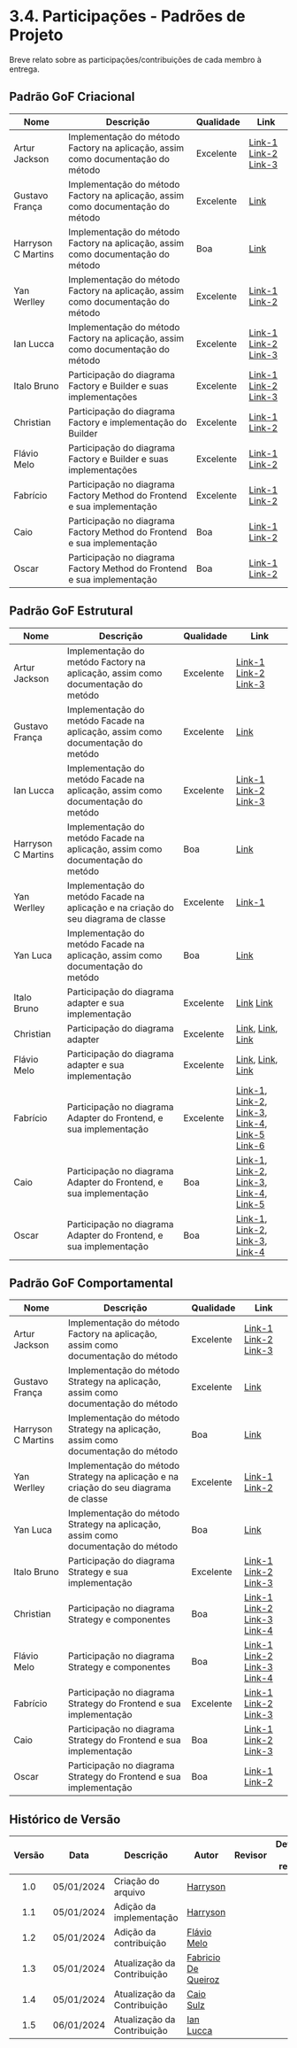 # 3.4. Participações - Padrões de Projeto

Breve relato sobre as participações/contribuições de cada membro à entrega.

## Padrão GoF Criacional
| Nome               | Descrição                                                                       | Qualidade | Link                                                                                                                                                                                                                                                                                                                                                                                                                                                                                                     |
|--------------------|---------------------------------------------------------------------------------|-----------|----------------------------------------------------------------------------------------------------------------------------------------------------------------------------------------------------------------------------------------------------------------------------------------------------------------------------------------------------------------------------------------------------------------------------------------------------------------------------------------------------------|
| Artur Jackson      | Implementação do método Factory na aplicação, assim como documentação do método | Excelente | [Link-1](https://github.com/UnBArqDsw2024-2/2024.2_G4_TorneioPro_Entrega_03/commit/7ac8a4c7e4cfe569da0761486fe29971e128ca1d) [Link-2](https://github.com/UnBArqDsw2024-2/2024.2_G4_TorneioPro_Entrega_03/commit/90bb5dd010d2e9a2167dea328229f17e05eb4d66) [Link-3](https://github.com/UnBArqDsw2024-2/2024.2_G4_TorneioPro_Entrega_03/commit/dc871436714579992acc0452cb619cc99b5fdf15) |
| Gustavo França     | Implementação do método Factory na aplicação, assim como documentação do método | Excelente | [Link](https://github.com/UnBArqDsw2024-2/2024.2_G4_TorneioPro_Entrega_03/commit/7ac8a4c7e4cfe569da0761486fe29971e128ca1d)                                                                                                                                                                                                                                                                                                                                      |
| Harryson C Martins | Implementação do método Factory na aplicação, assim como documentação do método | Boa       | [Link](https://github.com/UnBArqDsw2024-2/2024.2_G4_TorneioPro_Entrega_03/commit/7ac8a4c7e4cfe569da0761486fe29971e128ca1d)                                                                                                                                                                                                                                                                                                                                      |
| Yan Werlley        | Implementação do método Factory na aplicação, assim como documentação do método | Excelente | [Link-1](https://github.com/UnBArqDsw2024-2/2024.2_G4_TorneioPro_Entrega_03/commit/7ac8a4c7e4cfe569da0761486fe29971e128ca1d) [Link-2](https://github.com/UnBArqDsw2024-2/2024.2_G4_TorneioPro_Entrega_03/commit/dc871436714579992acc0452cb619cc99b5fdf15)                                                                                                                               |
| Ian Lucca          | Implementação do método Factory na aplicação, assim como documentação do método | Excelente | [Link-1](https://github.com/UnBArqDsw2024-2/2024.2_G4_TorneioPro_Entrega_03/commit/7ac8a4c7e4cfe569da0761486fe29971e128ca1d) [Link-2](https://github.com/UnBArqDsw2024-2/2024.2_G4_TorneioPro_Entrega_03/commit/90bb5dd010d2e9a2167dea328229f17e05eb4d66) [Link-3](https://github.com/UnBArqDsw2024-2/2024.2_G4_TorneioPro_Entrega_03/commit/dc871436714579992acc0452cb619cc99b5fdf15) |
| Italo Bruno        | Participação do diagrama Factory e Builder e suas implementações                | Excelente | [Link-1](https://github.com/UnBArqDsw2024-2/2024.2_G4_TorneioPro_Entrega_03/commit/a00482d82c55d09a24fd365d7ba532c026a5ee59) [Link-2](https://github.com/UnBArqDsw2024-2/2024.2_G4_TorneioPro_Entrega_03/commit/94d6500e474030b9b20da1c6cc313cf7167437df) [Link-3](https://github.com/UnBArqDsw2024-2/2024.2_G4_TorneioPro_Entrega_03/commit/0bfa61f6ea300d068c1acbabd2c41c8d3e96d945) |
| Christian          | Participação do diagrama Factory e implementação do Builder                     | Excelente | [Link-1](https://github.com/UnBArqDsw2024-2/2024.2_G4_TorneioPro_Entrega_03/pull/21/commits/9768041a82e62e59f89f84dd105481a4b9b9c18c) [Link-2](https://github.com/UnBArqDsw2024-2/2024.2_G4_TorneioPro_Entrega_03/pull/21/commits/94d6500e474030b9b20da1c6cc313cf7167437df)                                                                                                           |
| Flávio Melo        | Participação do diagrama Factory e Builder e suas implementações                | Excelente | [Link-1](https://github.com/UnBArqDsw2024-2/2024.2_G4_TorneioPro_Entrega_03/commit/a00482d82c55d09a24fd365d7ba532c026a5ee59) [Link-2](https://github.com/UnBArqDsw2024-2/2024.2_G4_TorneioPro_Entrega_03/commit/94d6500e474030b9b20da1c6cc313cf7167437df)                                                                                                                               |
| Fabrício           | Participação no diagrama Factory Method do Frontend e sua implementação         | Excelente | [Link-1](https://github.com/UnBArqDsw2024-2/2024.2_G4_TorneioPro_Entrega_03/pull/21/commits/94d6500e474030b9b20da1c6cc313cf7167437df) [Link-2](https://github.com/UnBArqDsw2024-2/2024.2_G4_TorneioPro_Entrega_03/pull/21/commits/9768041a82e62e59f89f84dd105481a4b9b9c18c)                                                                                                               |
| Caio               | Participação no diagrama Factory Method do Frontend e sua implementação         | Boa       | [Link-1](https://github.com/UnBArqDsw2024-2/2024.2_G4_TorneioPro_Entrega_03/commit/a00482d82c55d09a24fd365d7ba532c026a5ee59) [Link-2](https://github.com/UnBArqDsw2024-2/2024.2_G4_TorneioPro_Entrega_03/commit/94d6500e474030b9b20da1c6cc313cf7167437df)                                                                                                                               |
| Oscar              | Participação no diagrama Factory Method do Frontend e sua implementação         | Boa       | [Link-1](https://github.com/UnBArqDsw2024-2/2024.2_G4_TorneioPro_Entrega_03/commit/a00482d82c55d09a24fd365d7ba532c026a5ee59) [Link-2](https://github.com/UnBArqDsw2024-2/2024.2_G4_TorneioPro_Entrega_03/commit/94d6500e474030b9b20da1c6cc313cf7167437df)                                                                                                                               |



## Padrão GoF Estrutural

| Nome | Descrição                                                                          | Qualidade | Link                                                                                                                                                                                                                                                                                                                                                                                                                                                                                                                                                                                                                                                                                                                                                            |
|------|------------------------------------------------------------------------------------|-----------|-----------------------------------------------------------------------------------------------------------------------------------------------------------------------------------------------------------------------------------------------------------------------------------------------------------------------------------------------------------------------------------------------------------------------------------------------------------------------------------------------------------------------------------------------------------------------------------------------------------------------------------------------------------------------------------------------------------------------------------------------------------------|
|Artur Jackson | Implementação do metódo Factory na aplicação, assim como documentação do metódo    | Excelente | [Link-1](https://github.com/UnBArqDsw2024-2/2024.2_G4_TorneioPro_Entrega_03/commit/f481bd05ca8aee207c65cc134dc6762dd6763188) [Link-2](https://github.com/UnBArqDsw2024-2/2024.2_G4_TorneioPro_Entrega_03/commit/4f9d8c44e47f7e9e5015f624809c1e8b988d3e3d) [Link-3](https://github.com/UnBArqDsw2024-2/2024.2_G4_TorneioPro_Entrega_03/commit/f078ef66eda9f7edd89bd869382e400d151ad30d)                                                                                                                                                                                                                                                                                                                                                                          |
|Gustavo França | Implementação do metódo Facade na aplicação, assim como documentação do metódo     | Excelente | [Link](https://github.com/UnBArqDsw2024-2/2024.2_G4_TorneioPro_Entrega_03/commit/f481bd05ca8aee207c65cc134dc6762dd6763188)                                                                                                                                                                                                                                                                                                                                                                                                                                                                                                                                                                                                                                      |
|Ian Lucca| Implementação do metódo Facade na aplicação, assim como documentação do metódo    | Excelente | [Link-1](https://github.com/UnBArqDsw2024-2/2024.2_G4_TorneioPro_Entrega_03/commit/f481bd05ca8aee207c65cc134dc6762dd6763188) [Link-2](https://github.com/UnBArqDsw2024-2/2024.2_G4_TorneioPro_Entrega_03/commit/4f9d8c44e47f7e9e5015f624809c1e8b988d3e3d) [Link-3](https://github.com/UnBArqDsw2024-2/2024.2_G4_TorneioPro_Entrega_03/commit/f078ef66eda9f7edd89bd869382e400d151ad30d)                                                                                                                                      
|Harryson C Martins | Implementação do metódo Facade na aplicação, assim como documentação do metódo     | Boa | [Link](https://github.com/UnBArqDsw2024-2/2024.2_G4_TorneioPro_Entrega_03/commit/f481bd05ca8aee207c65cc134dc6762dd6763188)                                                                                                                                                                                                                                                                                                                                                                                                                                                                                                                                                                                                                                      |
|Yan Werlley | Implementação do metódo Facade na aplicação e na criação do seu diagrama de classe | Excelente | [Link-1](https://github.com/UnBArqDsw2024-2/2024.2_G4_TorneioPro_Entrega_03/commit/f481bd05ca8aee207c65cc134dc6762dd6763188)                                                                                                                                                                                                                                                                                                                                                                                                                                                                                                                                                                                                                                    | [Link-2](https://github.com/UnBArqDsw2024-2/2024.2_G4_TorneioPro_Entrega_03/commit/f078ef66eda9f7edd89bd869382e400d151ad30d)|
|Yan Luca| Implementação do metódo Facade na aplicação, assim como documentação do metódo     | Boa | [Link](https://github.com/UnBArqDsw2024-2/2024.2_G4_TorneioPro_Entrega_03/commit/f481bd05ca8aee207c65cc134dc6762dd6763188)                                                                                                                                                                                                                                                                                                                                                                                                                                                                                                                                                                                                                                      |
|Italo Bruno | Participação do diagrama adapter e sua implementação                               | Excelente | [Link](https://github.com/UnBArqDsw2024-2/2024.2_G4_TorneioPro_Entrega_03/commit/a00482d82c55d09a24fd365d7ba532c026a5ee59) [Link](https://github.com/UnBArqDsw2024-2/2024.2_G4_TorneioPro_Entrega_03/commit/94d6500e474030b9b20da1c6cc313cf7167437df)                                                                                                                                                                                                                                                                                                                                                                                                                                                                                                           |
|Christian | Participação do diagrama adapter                                                   | Excelente | [Link](https://github.com/UnBArqDsw2024-2/2024.2_G4_TorneioPro_Entrega_03/pull/21/commits/9768041a82e62e59f89f84dd105481a4b9b9c18c), [Link](https://github.com/UnBArqDsw2024-2/2024.2_G4_TorneioPro_Entrega_03/pull/21/commits/94d6500e474030b9b20da1c6cc313cf7167437df), [Link](https://github.com/UnBArqDsw2024-2/2024.2_G4_TorneioPro_Entrega_03/pull/21/commits/a00482d82c55d09a24fd365d7ba532c026a5ee59)                                                                                                                                                                                                                                                                                                                                                   |
|Flávio Melo | Participação do diagrama adapter e sua implementação                               | Excelente | [Link](https://github.com/UnBArqDsw2024-2/2024.2_G4_TorneioPro_Entrega_03/pull/21/commits/9768041a82e62e59f89f84dd105481a4b9b9c18c), [Link](https://github.com/UnBArqDsw2024-2/2024.2_G4_TorneioPro_Entrega_03/pull/21/commits/94d6500e474030b9b20da1c6cc313cf7167437df), [Link](https://github.com/UnBArqDsw2024-2/2024.2_G4_TorneioPro_Entrega_03/pull/21/commits/a00482d82c55d09a24fd365d7ba532c026a5ee59)                                                                                                                                                                                                                                                                                                                                                   |
| Fabrício           | Participação no diagrama Adapter do Frontend, e sua implementação                   | Excelente | [Link-1](https://github.com/UnBArqDsw2024-2/2024.2_G4_TorneioPro_Entrega_03/pull/21/commits/94d6500e474030b9b20da1c6cc313cf7167437df), [Link-2](https://github.com/UnBArqDsw2024-2/2024.2_G4_TorneioPro_Entrega_03/pull/21/commits/9768041a82e62e59f89f84dd105481a4b9b9c18c), [Link-3](https://github.com/UnBArqDsw2024-2/2024.2_G4_TorneioPro_Entrega_03/commit/d0738046ebbe4df0228256aa4bfa3efb63905bce), [Link-4](https://github.com/UnBArqDsw2024-2/2024.2_G4_TorneioPro_Entrega_03/pull/1), [Link-5](https://github.com/UnBArqDsw2024-2/2024.2_G4_TorneioPro_Entrega_03/pull/20/commits/f995e2e4497ee77c5fad5dd6c87880d93591cfcf) [Link-6](https://github.com/UnBArqDsw2024-2/2024.2_G4_TorneioPro_Entrega_03/commits/Dev-Front/?author=FabricioDeQueiroz) |
| Caio           | Participação no diagrama Adapter do Frontend, e sua implementação        | Boa | [Link-1](https://github.com/UnBArqDsw2024-2/2024.2_G4_TorneioPro_Entrega_03/pull/21/commits/9768041a82e62e59f89f84dd105481a4b9b9c18c), [Link-2](https://github.com/UnBArqDsw2024-2/2024.2_G4_TorneioPro_Entrega_03/pull/21/commits/94d6500e474030b9b20da1c6cc313cf7167437df), [Link-3](https://github.com/UnBArqDsw2024-2/2024.2_G4_TorneioPro_Entrega_03/pull/21/commits/a00482d82c55d09a24fd365d7ba532c026a5ee59), [Link-4](https://github.com/UnBArqDsw2024-2/2024.2_G4_TorneioPro_Entrega_03/pull/1), [Link-5](https://github.com/UnBArqDsw2024-2/2024.2_G4_TorneioPro_Entrega_03/commit/0addf3fb1444e84c5a403cb9718aba6a1f9c2805)|
| Oscar           | Participação no diagrama Adapter do Frontend, e sua implementação        | Boa | [Link-1](https://github.com/UnBArqDsw2024-2/2024.2_G4_TorneioPro_Entrega_03/pull/21/commits/9768041a82e62e59f89f84dd105481a4b9b9c18c), [Link-2](https://github.com/UnBArqDsw2024-2/2024.2_G4_TorneioPro_Entrega_03/pull/21/commits/94d6500e474030b9b20da1c6cc313cf7167437df), [Link-3](https://github.com/UnBArqDsw2024-2/2024.2_G4_TorneioPro_Entrega_03/pull/21/commits/a00482d82c55d09a24fd365d7ba532c026a5ee59), [Link-4](https://github.com/UnBArqDsw2024-2/2024.2_G4_TorneioPro_Entrega_03/pull/1)|





## Padrão GoF Comportamental

| Nome               | Descrição                                                                      | Qualidade  | Link                                                                                                                                                                                                                                                                                                                                                                                                                                                                                                                                                                                                                                                                                                                                            |
|--------------------|--------------------------------------------------------------------------------|------------|-------------------------------------------------------------------------------------------------------------------------------------------------------------------------------------------------------------------------------------------------------------------------------------------------------------------------------------------------------------------------------------------------------------------------------------------------------------------------------------------------------------------------------------------------------------------------------------------------------------------------------------------------------------------------------------------------------------------------------------------------|
| Artur Jackson      | Implementação do método Factory na aplicação, assim como documentação do método | Excelente  | [Link-1](https://github.com/UnBArqDsw2024-2/2024.2_G4_TorneioPro_Entrega_03/commit/580542017ef5d71b58ae23ed38395ddb6bdeefd9) [Link-2](https://github.com/UnBArqDsw2024-2/2024.2_G4_TorneioPro_Entrega_03/commit/f9d846194837cfc3b38dc56281da173ac955470c) [Link-3](https://github.com/UnBArqDsw2024-2/2024.2_G4_TorneioPro_Entrega_03/commit/f9d846194837cfc3b38dc56281da173ac955470c)                                                                                                                                                                                                                                           |
| Gustavo França     | Implementação do método Strategy na aplicação, assim como documentação do método | Excelente  | [Link](https://github.com/UnBArqDsw2024-2/2024.2_G4_TorneioPro_Entrega_03/commit/580542017ef5d71b58ae23ed38395ddb6bdeefd9)                                                                                                                                                                                                                                                                                                                                                                                                                                                                                                                                                                                                                       |
| Harryson C Martins | Implementação do método Strategy na aplicação, assim como documentação do método | Boa        | [Link](https://github.com/UnBArqDsw2024-2/2024.2_G4_TorneioPro_Entrega_03/commit/580542017ef5d71b58ae23ed38395ddb6bdeefd9)                                                                                                                                                                                                                                                                                                                                                                                                                                                                                                                                                                                                                       |
| Yan Werlley        | Implementação do método Strategy na aplicação e na criação do seu diagrama de classe | Excelente  | [Link-1](https://github.com/UnBArqDsw2024-2/2024.2_G4_TorneioPro_Entrega_03/commit/580542017ef5d71b58ae23ed38395ddb6bdeefd9) [Link-2](https://github.com/UnBArqDsw2024-2/2024.2_G4_TorneioPro_Entrega_03/commit/f9d846194837cfc3b38dc56281da173ac955470c)                                                                                                                                                                                                                                                                                                                                                                                                                                                        |
| Yan Luca           | Implementação do método Strategy na aplicação, assim como documentação do método | Boa        | [Link](https://github.com/UnBArqDsw2024-2/2024.2_G4_TorneioPro_Entrega_03/commit/580542017ef5d71b58ae23ed38395ddb6bdeefd9)                                                                                                                                                                                                                                                                                                                                                                                                                                                                                                                                                                                                                       |
| Italo Bruno        | Participação do diagrama Strategy e sua implementação                           | Excelente  | [Link-1](https://github.com/UnBArqDsw2024-2/2024.2_G4_TorneioPro_Entrega_03/commit/a00482d82c55d09a24fd365d7ba532c026a5ee59) [Link-2](https://github.com/UnBArqDsw2024-2/2024.2_G4_TorneioPro_Entrega_03/commit/94d6500e474030b9b20da1c6cc313cf7167437df) [Link-3](https://github.com/UnBArqDsw2024-2/2024.2_G4_TorneioPro_Entrega_03/pull/22/commits/fda42a925a4baca915a5d18169b6fbc6c7da78a8)                                                                                                                                                                                                                                                                                                                       |
| Christian          | Participação no diagrama Strategy e componentes                                 | Boa        | [Link-1](https://github.com/UnBArqDsw2024-2/2024.2_G4_TorneioPro_Entrega_03/pull/21) [Link-2](https://github.com/UnBArqDsw2024-2/2024.2_G4_TorneioPro_Entrega_03/pull/2/commits/a5277c481d9c8acc53801bbdb97a769ee8a821aa) [Link-3](https://github.com/UnBArqDsw2024-2/2024.2_G4_TorneioPro_Entrega_03/pull/20/commits/f995e2e4497ee77c5fad5dd6c87880d93591cfcf) [Link-4](https://github.com/UnBArqDsw2024-2/2024.2_G4_TorneioPro_Entrega_03/pull/22/commits/fda42a925a4baca915a5d18169b6fbc6c7da78a8)                                                                                                                                                                                                                          |
| Flávio Melo        | Participação no diagrama Strategy e componentes                                 | Boa        | [Link-1](https://github.com/UnBArqDsw2024-2/2024.2_G4_TorneioPro_Entrega_03/pull/21) [Link-2](https://github.com/UnBArqDsw2024-2/2024.2_G4_TorneioPro_Entrega_03/pull/2/commits/a5277c481d9c8acc53801bbdb97a769ee8a821aa) [Link-3](https://github.com/UnBArqDsw2024-2/2024.2_G4_TorneioPro_Entrega_03/pull/20/commits/f995e2e4497ee77c5fad5dd6c87880d93591cfcf) [Link-4](https://github.com/UnBArqDsw2024-2/2024.2_G4_TorneioPro_Entrega_03/pull/22/commits/fda42a925a4baca915a5d18169b6fbc6c7da78a8)                                                                                                                                                                                                                          |
| Fabrício           | Participação no diagrama Strategy do Frontend e sua implementação               | Excelente  | [Link-1](https://github.com/UnBArqDsw2024-2/2024.2_G4_TorneioPro_Entrega_03/pull/21/commits/94d6500e474030b9b20da1c6cc313cf7167437df) [Link-2](https://github.com/UnBArqDsw2024-2/2024.2_G4_TorneioPro_Entrega_03/pull/21/commits/9768041a82e62e59f89f84dd105481a4b9b9c18c) [Link-3](https://github.com/UnBArqDsw2024-2/2024.2_G4_TorneioPro_Entrega_03/commit/d0738046ebbe4df0228256aa4bfa3efb63905bce)                                                                                                                                                                                                                                                                                                                               |
| Caio               | Participação no diagrama Strategy do Frontend e sua implementação               | Boa        | [Link-1](https://github.com/UnBArqDsw2024-2/2024.2_G4_TorneioPro_Entrega_03/pull/21) [Link-2](https://github.com/UnBArqDsw2024-2/2024.2_G4_TorneioPro_Entrega_03/pull/1) [Link-3](https://github.com/UnBArqDsw2024-2/2024.2_G4_TorneioPro_Entrega_03/commit/0addf3fb1444e84c5a403cb9718aba6a1f9c2805)                                                                                                                                                                                                                                                                                                                                                            |
| Oscar              | Participação no diagrama Strategy do Frontend e sua implementação               | Boa        | [Link-1](https://github.com/UnBArqDsw2024-2/2024.2_G4_TorneioPro_Entrega_03/pull/21) [Link-2](https://github.com/UnBArqDsw2024-2/2024.2_G4_TorneioPro_Entrega_03/pull/1)                                                                                                                                                                                                                                                                                                                                                                                                                                                                                                                                                                                   |


## Histórico de Versão

| Versão |Data| Descrição                   |Autor|Revisor| Detalhes da revisão |
|:------:|----|-----------------------------|-----|:-------:|-----| 
|  1.0   | 05/01/2024 | Criação do arquivo          |  [Harryson](https://github.com/harry-cmartin)  |  | |
|  1.1   | 05/01/2024 | Adição da implementação     |  [Harryson](https://github.com/harry-cmartin) |  | |
|  1.2   | 05/01/2024 | Adição da contribuição      |  [Flávio Melo](https://github.com/flavioovatsug) |  | |
|  1.3   | 05/01/2024 | Atualização da Contribuição | [Fabricio De Queiroz](https://github.com/FabricioDeQueiroz) |  | |
|  1.4   | 05/01/2024 | Atualização da Contribuição | [Caio Sulz](https://github.com/CaioSulz) |  | |
|  1.5   | 06/01/2024 | Atualização da Contribuição | [Ian Lucca](https://github.com/IanLucca12) |  | |
